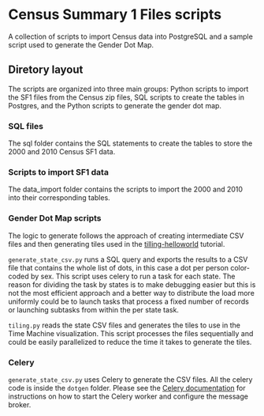 # Census Summary 1 Files scripts

A collection of scripts to import Census data into PostgreSQL and a sample script used to generate the Gender Dot Map.

## Diretory layout

The scripts are organized into three main groups: Python scripts to import the SF1 files from the Census zip files, SQL scripts to create the tables in Postgres, and the Python scripts to generate the gender dot map.

### SQL files
The sql folder contains the SQL statements to create the tables to store the 2000 and 2010 Census SF1 data. 

### Scripts to import SF1 data
The data_import folder contains the scripts to import the 2000 and 2010 into their corresponding tables.

### Gender Dot Map scripts
The logic to generate follows the approach of creating intermediate CSV files and then generating tiles used in the [tilling-helloworld](https://github.com/CMU-CREATE-Lab/tiling-helloworld) tutorial.

```generate_state_csv.py``` runs a SQL query and exports the results to a CSV file that contains the whole list of dots, in this case a dot per person color-coded by sex.  This script uses celery to run a task for each state. The reason for dividing the task by states is to make debugging easier but this is not the most efficient approach and a better way to distribute the load more uniformly could be to launch tasks that process a fixed number of records or launching subtasks from within the per state task. 

```tiling.py``` reads the state CSV files and generates the tiles to use in the Time Machine visualization. This script processes the files sequentially and could be easily parallelized to reduce the time it takes to generate the tiles.


### Celery

```generate_state_csv.py``` uses Celery to generate the CSV files. All the celery code is inside the ``dotgen`` folder. Please see the [Celery documentation](http://docs.celeryproject.org/en/latest/getting-started/index.html) for instructions on how to start the Celery worker and configure the message broker.
